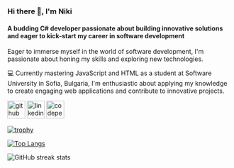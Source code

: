 ### Hi there 👋,  I'm Niki
#### A budding C# developer passionate about building innovative solutions and eager to kick-start my career in software development
Eager to immerse myself in the world of software development, I'm passionate about honing my skills and exploring new technologies.

💻 Currently mastering JavaScript and HTML as a student at Software University in Sofia, Bulgaria, I'm enthusiastic about applying my knowledge to create engaging web applications and contribute to innovative projects.



[<img src='https://cdn.jsdelivr.net/npm/simple-icons@3.0.1/icons/github.svg' alt='github' height='40'>](https://github.com/nikinenov1601)  [<img src='https://cdn.jsdelivr.net/npm/simple-icons@3.0.1/icons/linkedin.svg' alt='linkedin' height='40'>](https://www.linkedin.com/in/https://www.linkedin.com/in/nikolay-nenov-a3897a275//)  [<img src='https://cdn.jsdelivr.net/npm/simple-icons@3.0.1/icons/codepen.svg' alt='codepen' height='40'>](https://codepen.io/https://codepen.io/Nikinenov)  

[![trophy](https://github-profile-trophy.vercel.app/?username=nikinenov1601)](https://github.com/ryo-ma/github-profile-trophy)

[![Top Langs](https://github-readme-stats.vercel.app/api/top-langs/?username=nikinenov1601)](https://github.com/anuraghazra/github-readme-stats)

![GitHub streak stats](https://streak-stats.demolab.com/?user=nikinenov1601)  

